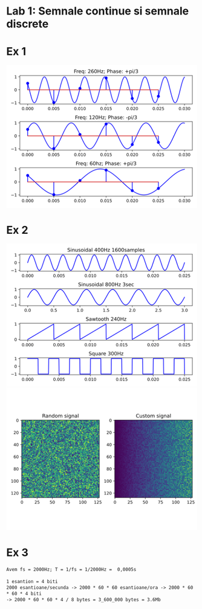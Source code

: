 # Lab 1: Semnale continue si semnale discrete
# Ex 1
![1.svg](img/1.svg)
# Ex 2
![2ad.svg](img/2ad.svg)
![2ef.svg](img/2ef.svg)
# Ex 3
```
Avem fs = 2000Hz; T = 1/fs = 1/2000Hz =  0,0005s

1 esantion = 4 biti
2000 esantioane/secunda -> 2000 * 60 * 60 esantioane/ora -> 2000 * 60 * 60 * 4 biti
-> 2000 * 60 * 60 * 4 / 8 bytes = 3_600_000 bytes = 3.6Mb
```
